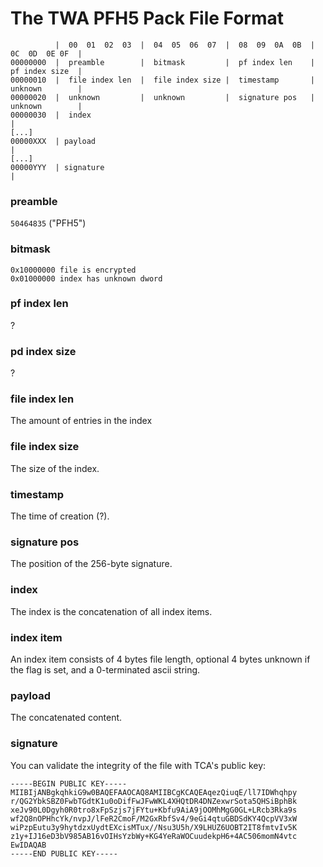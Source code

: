 # The TWA PFH5 Pack File Format

```
          |  00  01  02  03  |  04  05  06  07  |  08  09  0A  0B  |  0C  0D  0E 0F  |
00000000  |  preamble        |  bitmask         |  pf index len    |  pf index size  |
00000010  |  file index len  |  file index size |  timestamp       |  unknown        |
00000020  |  unknown         |  unknown         |  signature pos   |  unknown        |
00000030  |  index                                                                   |
[...]
00000XXX  | payload                                                                  |
[...]
00000YYY  | signature                                                                |
```

### preamble
`50464835` ("PFH5")

### bitmask
```
0x10000000 file is encrypted
0x01000000 index has unknown dword
```

### pf index len
?

### pd index size
?

### file index len
The amount of entries in the index

### file index size
The size of the index.

### timestamp
The time of creation (?).

### signature pos
The position of the 256-byte signature.

### index
The index is the concatenation of all index items.

### index item
An index item consists of 4 bytes file length, optional 4 bytes unknown if the flag is set, and a 0-terminated ascii string.

### payload

The concatenated content.

### signature

You can validate the integrity of the file with TCA's public key:
```
-----BEGIN PUBLIC KEY-----
MIIBIjANBgkqhkiG9w0BAQEFAAOCAQ8AMIIBCgKCAQEAqezQiuqE/ll7IDWhqhpy
r/QG2YbkSBZ0FwbTGdtK1u0oDifFwJFwWKL4XHQtDR4DNZexwrSota5QHSiBphBk
xeJv90L0Dgyh0R0tro8xFpSzjs7jFYtu+Kbfu9AiA9jOOMhMgG0GL+LRcb3Rka9s
wf2Q8nOPHhcYk/nvpJ/lFeR2CmoF/M2GxRbfSv4/9eGi4qtuGBDSdKY4QcpVV3xW
wiPzpEutu3y9hytdzxUydtEXcisMTux//Nsu3U5h/X9LHUZ6UOBT2IT8fmtvIv5K
z1y+IJ16eD3bV985AB16vOIHsYzbWy+KG4YeRaWOCuudekpH6+4AC506momN4vtc
EwIDAQAB
-----END PUBLIC KEY-----
```

